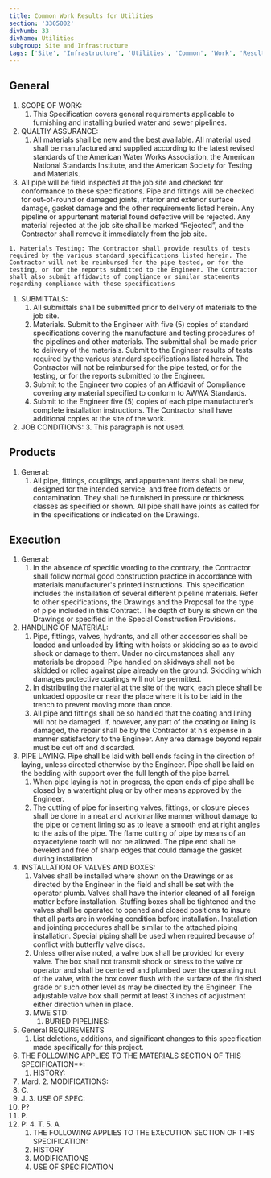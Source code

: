 ```yaml
---
title: Common Work Results for Utilities
section: '3305002'
divNumb: 33
divName: Utilities
subgroup: Site and Infrastructure
tags: ['Site', 'Infrastructure', 'Utilities', 'Common', 'Work', 'Results']
---
```


## General

   1. SCOPE OF WORK:
      1. This Specification covers general requirements applicable to furnishing and installing buried water and sewer pipelines.
   1. QUALTIY ASSURANCE:
      1. All materials shall be new and the best available. All material used shall be manufactured and supplied according to the latest revised standards of the American Water Works Association, the American National Stan­dards Institute, and the American Society for Testing and Materials.
   1. All pipe will be field inspected at the job site and checked for conformance to these specifications. Pipe and fittings will be checked for out-of-round or damaged joints, interior and exterior surface damage, gasket damage and the other requirements listed herein. Any pipeline or appurtenant material found defective will be rejected. Any material rejected at the job site shall be marked “Rejected”, and the Contractor shall remove it immediately from the job site.

	1. Materials Testing: The Contractor shall provide results of tests required by the various standard specifications listed herein. The Contractor will not be reimbursed for the pipe tested, or for the testing, or for the reports submitted to the Engineer. The Contractor shall also submit affidavits of compliance or similar statements regarding compliance with those specifications
1. SUBMITTALS:
   1. All submittals shall be submitted prior to delivery of materials to the job site.
	2. Materials. Submit to the Engineer with five (5) copies of standard specifications covering the manufacture and testing procedures of the pipelines and other materials. The submittal shall be made prior to delivery of the materials. Submit to the Engineer results of tests required by the various standard specifications listed herein. The Contractor will not be reimbursed for the pipe tested, or for the testing, or for the reports submitted to the Engineer.
   1. Submit to the Engineer two copies of an Affidavit of Compliance covering any material specified to conform to AWWA Standards.
   2. Submit to the Engineer five (5) copies of each pipe manufacturer’s complete installation instructions. The Contractor shall have additional copies at the site of the work.
3. JOB CONDITIONS:
	3. This paragraph is not used.

## Products

1. General:
   1. All pipe, fittings, couplings, and appurtenant items shall be new, designed for the intended service, and free from defects or contamination. They shall be furnished in pressure or thickness classes as specified or shown. All pipe shall have joints as called for in the specifications or indicated on the Drawings.

## Execution

1. General:
   1. In the absence of specific wording to the contrary, the Contractor shall follow normal good construction practice in accordance with materials manufacturer's printed instructions. This specification includes the installation of several different pipeline materials. Refer to other specifications, the Drawings and the Proposal for the type of pipe included in this Contract. The depth of bury is shown on the Drawings or specified in the Special Construction Provisions.
1. HANDLING OF MATERIAL:
      1. Pipe, fittings, valves, hydrants, and all other accessories shall be loaded and unloaded by lifting with hoists or skidding so as to avoid shock or damage to them. Under no circumstances shall any materials be dropped. Pipe handled on skidways shall not be skidded or rolled against pipe already on the ground. Skidding which damages protective coatings will not be permitted.
   1. In distributing the material at the site of the work, each piece shall be unloaded opposite or near the place where it is to be laid in the trench to prevent moving more than once. 
   1. All pipe and fittings shall be so handled that the coating and lining will not be damaged. If, however, any part of the coating or lining is damaged, the repair shall be by the Contractor at his expense in a manner satisfactory to the Engineer. Any area damage beyond repair must be cut off and discarded.
1. PIPE LAYING. Pipe shall be laid with bell ends facing in the direction of laying, unless directed otherwise by the Engineer. Pipe shall be laid on the bedding with support over the full length of the pipe barrel.
   1. When pipe laying is not in progress, the open ends of pipe shall be closed by a watertight plug or by other means approved by the Engineer.
   1. The cutting of pipe for inserting valves, fittings, or closure pieces shall be done in a neat and workmanlike manner without damage to the pipe or cement lining so as to leave a smooth end at right angles to the axis of the pipe. The flame cutting of pipe by means of an oxyacetylene torch will not be allowed. The pipe end shall be beveled and free of sharp edges that could damage the gasket during installation
1. INSTALLATION OF VALVES AND BOXES:
      1. Valves shall be installed where shown on the Drawings or as directed by the Engineer in the field and shall be set with the operator plumb. Valves shall have the interior cleaned of all foreign matter before installation. Stuffing boxes shall be tightened and the valves shall be operated to opened and closed positions to insure that all parts are in working condition before installation. Installation and jointing procedures shall be similar to the attached piping installation. Special piping shall be used when required because of conflict with butterfly valve discs.
   1. Unless otherwise noted, a valve box shall be provided for every valve. The box shall not transmit shock or stress to the valve or operator and shall be centered and plumbed over the operating nut of the valve, with the box cover flush with the surface of the finished grade or such other level as may be directed by the Engineer. The adjustable valve box shall permit at least 3 inches of adjustment either direction when in place.
   1. MWE STD:
      1. BURIED PIPELINES:
1. General REQUIREMENTS
   1. List deletions, additions, and significant changes to this specification made specifically for this project.
2. THE FOLLOWING APPLIES TO THE MATERIALS SECTION OF THIS SPECIFICATION**:
	1. HISTORY:
3. Mard.
	2. MODIFICATIONS:
4. C.
5. J.
	3. USE OF SPEC:
6. P?
7. P.
8. P:
	4. T.
	5. A
   1. THE FOLLOWING APPLIES TO THE EXECUTION SECTION OF THIS SPECIFICATION:
	6. HISTORY
	7. MODIFICATIONS
	8. USE OF SPECIFICATION
